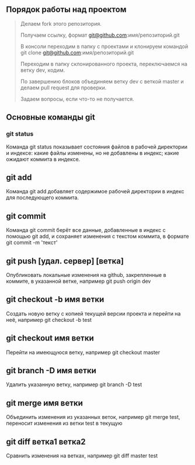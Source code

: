 ## Порядок работы над проектом

> Делаем fork этого репозитория.  
>
> Получаем ссылку, формат git@github.com:имя/репозиторий.git  
>
> В консоли переходим в папку c проектами и клонируем командой  
> git clone git@github.com:имя/репозиторий.git  
>
> Переходим в папку склонированного проекта, переключаемся на ветку dev, кодим.  
>
> По завершению блоков объединяем ветку dev с веткой master и делаем pull request для проверки.
>  
> Задаем вопросы, если что-то не получается.  

## Основные команды git

### git status
Команда git status показывает состояния файлов в рабочей директории и индексе: какие файлы изменены, но не добавлены в индекс; какие ожидают коммита в индексе.

## git add
Команда git add добавляет содержимое рабочей директории в индекс для последующего коммита.

## git commit
Команда git commit берёт все данные, добавленные в индекс с помощью git add, и сохраняет изменения с текстом коммита, в формате git commit -m 'текст'

## git push [удал. сервер] [ветка]
Опубликовать локальные изменения на github, закрепленные в коммите, в указанной ветке, например git push origin dev

## git checkout -b имя ветки
Создать новую ветку с копией текущей версии проекта и перейти на неё, например git checkout -b test

## git checkout имя ветки
Перейти на имеющуюся ветку, например git checkout master

## git branch -D имя ветки
Удалить указанную ветку, например git branch -D test

## git merge имя ветки
Объединить изменения из указанных веток, например git merge test, переносит изменения из ветки test в текущую

## git diff ветка1 ветка2
Сравнить изменения на ветках, например git diff master test
